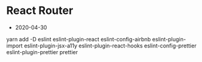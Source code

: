 # React Router

- 2020-04-30

yarn add -D eslint eslint-plugin-react eslint-config-airbnb eslint-plugin-import eslint-plugin-jsx-a11y eslint-plugin-react-hooks eslint-config-prettier eslint-plugin-prettier prettier
